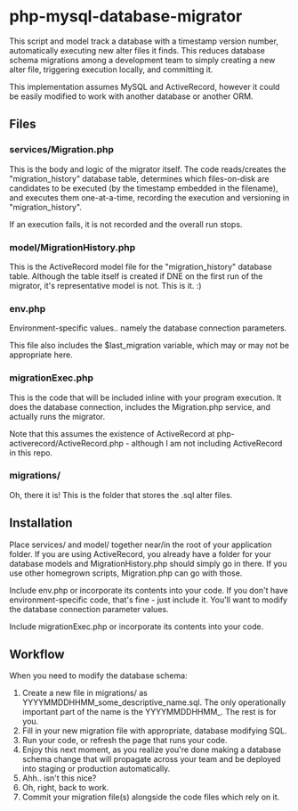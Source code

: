 php-mysql-database-migrator
===========================

This script and model track a database with a timestamp version number, automatically executing new alter files it finds. This reduces database schema migrations among a development team to simply creating a new alter file, triggering execution locally, and committing it. 

This implementation assumes MySQL and ActiveRecord, however it could be easily modified to work with another database or another ORM.

## Files

### services/Migration.php

This is the body and logic of the migrator itself. The code reads/creates the "migration_history" database table, determines which files-on-disk are candidates to be executed (by the timestamp embedded in the filename), and executes them one-at-a-time, recording the execution and versioning in "migration_history".

If an execution fails, it is not recorded and the overall run stops. 

### model/MigrationHistory.php

This is the ActiveRecord model file for the "migration_history" database table. Although the table itself is created if DNE on the first run of the migrator, it's representative model is not. This is it. :)

### env.php

Environment-specific values.. namely the database connection parameters. 

This file also includes the $last_migration variable, which may or may not be appropriate here.

### migrationExec.php

This is the code that will be included inline with your program execution. It does the database connection, includes the Migration.php service, and actually runs the migrator.

Note that this assumes the existence of ActiveRecord at php-activerecord/ActiveRecord.php - although I am not including ActiveRecord in this repo.

### migrations/

Oh, there it is! This is the folder that stores the .sql alter files. 

## Installation

Place services/ and model/ together near/in the root of your application folder. If you are using ActiveRecord, you already have a folder for your database models and MigrationHistory.php should simply go in there. If you use other homegrown scripts, Migration.php can go with those.

Include env.php or incorporate its contents into your code. If you don't have environment-specific code, that's fine - just include it. You'll want to modify the database connection parameter values.

Include migrationExec.php or incorporate its contents into your code. 

## Workflow

When you need to modify the database schema:

1. Create a new file in migrations/ as YYYYMMDDHHMM_some_descriptive_name.sql. The only operationally important part of the name is the YYYYMMDDHHMM_. The rest is for you.
2. Fill in your new migration file with appropriate, database modifying SQL.
2. Run your code, or refresh the page that runs your code.
3. Enjoy this next moment, as you realize you're done making a database schema change that will propagate across your team and be deployed into staging or production automatically.
4. Ahh.. isn't this nice?
5. Oh, right, back to work.
6. Commit your migration file(s) alongside the code files which rely on it. 




